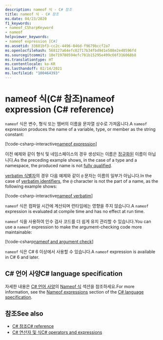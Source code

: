 ```yaml
---
description: nameof 식 - C# 참조
title: nameof 식 - C# 참조
ms.date: 04/23/2020
f1_keywords:
- nameof_CSharpKeyword
- nameof
helpviewer_keywords:
- nameof expression [C#]
ms.assetid: 33601bf3-cc2c-4496-846d-f9679bccf2a7
ms.openlocfilehash: 568127a64efc02717b34fbd9d1e508e2e40596fd
ms.sourcegitcommit: 10e719780594efc781b15295e499c66f316068b8
ms.translationtype: HT
ms.contentlocale: ko-KR
ms.lasthandoff: 02/14/2021
ms.locfileid: "100464393"
---
```

# <a name="nameof-expression-c-reference"></a><span data-ttu-id="e49dd-103">nameof 식(C# 참조)</span><span class="sxs-lookup"><span data-stu-id="e49dd-103">nameof expression (C# reference)</span></span>

<span data-ttu-id="e49dd-104">`nameof` 식은 변수, 형식 또는 멤버의 이름을 문자열 상수로 가져옵니다.</span><span class="sxs-lookup"><span data-stu-id="e49dd-104">A `nameof` expression produces the name of a variable, type, or member as the string constant:</span></span>

[!code-csharp-interactive[nameof expression](snippets/shared/NameOfOperator.cs#Examples)]

<span data-ttu-id="e49dd-105">이전 예제와 같이 형식 및 네임스페이스의 경우 생성되는 이름은 [정규화된](~/_csharplang/spec/basic-concepts.md#fully-qualified-names) 이름이 아닙니다.</span><span class="sxs-lookup"><span data-stu-id="e49dd-105">As the preceding example shows, in the case of a type and a namespace, the produced name is not [fully qualified](~/_csharplang/spec/basic-concepts.md#fully-qualified-names).</span></span>

<span data-ttu-id="e49dd-106">[verbatim 식별자](../tokens/verbatim.md)의 경우 다음 예제와 같이 `@` 문자는 이름의 일부가 아닙니다.</span><span class="sxs-lookup"><span data-stu-id="e49dd-106">In the case of [verbatim identifiers](../tokens/verbatim.md), the `@` character is not the part of a name, as the following example shows:</span></span>

[!code-csharp-interactive[nameof verbatim](snippets/shared/NameOfOperator.cs#Verbatim)]

<span data-ttu-id="e49dd-107">`nameof` 식은 컴파일 시간에 계산되며 런타임에는 영향을 주지 않습니다.</span><span class="sxs-lookup"><span data-stu-id="e49dd-107">A `nameof` expression is evaluated at compile time and has no effect at run time.</span></span>

<span data-ttu-id="e49dd-108">`nameof` 식을 사용하여 인수 검사 코드를 더 쉽게 유지 관리할 수 있습니다.</span><span class="sxs-lookup"><span data-stu-id="e49dd-108">You can use a `nameof` expression to make the argument-checking code more maintainable:</span></span>

[!code-csharp[nameof and argument check](snippets/shared/NameOfOperator.cs#ExceptionMessage)]

<span data-ttu-id="e49dd-109">`nameof` 식은 C# 6 이상에서 사용할 수 있습니다.</span><span class="sxs-lookup"><span data-stu-id="e49dd-109">A `nameof` expression is available in C# 6 and later.</span></span>

## <a name="c-language-specification"></a><span data-ttu-id="e49dd-110">C# 언어 사양</span><span class="sxs-lookup"><span data-stu-id="e49dd-110">C# language specification</span></span>

<span data-ttu-id="e49dd-111">자세한 내용은 [C# 언어 사양](~/_csharplang/spec/introduction.md)의 [Nameof 식](~/_csharplang/spec/expressions.md#nameof-expressions) 섹션을 참조하세요.</span><span class="sxs-lookup"><span data-stu-id="e49dd-111">For more information, see the [Nameof expressions](~/_csharplang/spec/expressions.md#nameof-expressions) section of the [C# language specification](~/_csharplang/spec/introduction.md).</span></span>

## <a name="see-also"></a><span data-ttu-id="e49dd-112">참조</span><span class="sxs-lookup"><span data-stu-id="e49dd-112">See also</span></span>

- [<span data-ttu-id="e49dd-113">C# 참조</span><span class="sxs-lookup"><span data-stu-id="e49dd-113">C# reference</span></span>](../index.md)
- [<span data-ttu-id="e49dd-114">C# 연산자 및 식</span><span class="sxs-lookup"><span data-stu-id="e49dd-114">C# operators and expressions</span></span>](index.md)
